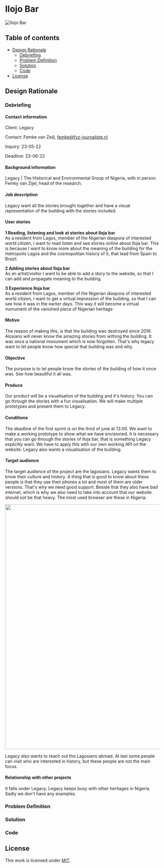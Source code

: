 # Ilojo Bar

![Ilojo Bar](https://github.com/cmda-minor-web-cases/ilojo-bar/blob/main/assets/ilojo-bar.jpg?raw=true)

## Table of contents
  * [Design Rationale](#DesignRationale)
     * [Debriefing](#Debriefing)
     * [Problem Definition](#ProblemDefinition)
     * [Solution](#Solution)
     * [Code](#Code)
  * [License](#License)
 
## Design Rationale <a name="DesignRationale">

### Debriefing <a name="Debriefing">

#### Contact information

Client: Legacy 

Contact: Femke van Zeijl, femke@fvz-journaliste.nl

Inquiry: 23-05-22

Deadline: 23-06-22

#### Background information

Legacy | The Historical and Environmental Group of Nigeria, with in person Femky van Zijel, head of the research.
 
#### Job description

Legacy want all the stories brought together and have a visual representation of the building with the stories included.
#### User stories
**1 Reading, listening and look at stories about Iloja bar**  
As a resident from Lagos, member of the Nigerian diaspora of interested world citizen, I want to read listen and see stories online about Iloja bar. This is because I want to know more about the meaning of the building for the metropolis Lagos and the cosmopolitan history of it, that lead from Spain to Brazil. 
 
**2 Adding stories about Iloja bar**  
As an artist/visitor I want to be able to add a story to the website, so that I can add and propagate meaning to the building. 
 
**3 Experience Iloja bar**   
 As a resident from Lagos, member of the Nigerian diaspora of interested world citizen, I want to get a virtual impression of the building, so that I can see how it was in the earlier days. This way it will become a virtual monument of the vanished piece of Nigerian heritage

#### Motive

The reason of making this, is that the building was destroyed since 2016. Alosians will never know the amazing stories from withing the building. It was once a national monument which is now forgotten. That's why legacy want to let people know how special that building was and why. 

#### Objective

The purpose is to let people know the stories of the building of how it once was. See how beautiful it all was. 

#### Produce

Our product will be a visualisation of the building and it's history. You can go through the stories with a fun visualisation. We will make multiple prototypes and present them to Legacy.  
 
#### Conditions

The deadline of the first sprint is on the third of june at 13:00. We want to make a working prototype to show what we have envisioned. It is necessary that you can go through the stories of Iloja bar, that is something Legacy explicitly want. We have to apply this with our own working API on the website. Legacy also wants a visualisation of the building. 

#### Target audience

The target audience of the project are the lagosians. Legacy wants them to know their culture and history. A thing that is good to know about these people is that they use their phones a lot and most of them are older versions. That's why we need good support. Beside that they also have bad internet, which is why we also need to take into account that our website should not be that heavy. The most used browser are these in Nigeria:
 
<img src="https://user-images.githubusercontent.com/44086608/170000883-ad26c145-7519-4990-ae5c-0eda60a75d83.png" width="800">
  
Legacy also wants to reach out the Lagosians abroad. At last some people can visit who are interested in history, but these people are not the main focus. 
 
 
#### Relationship with other projects
It falls under Legacy. Legacy keeps busy with other heritages in Nigeria. Sadly we don't have any examples. 

### Problem Definition <a name="ProblemDefinition">
 
### Solution <a name="Solution">
 
### Code <a name="Code">

## License <a name="License">

This work is licensed under [MIT](./LICENSE).
